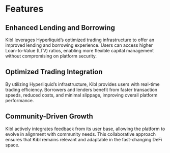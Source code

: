 # Features

## Enhanced Lending and Borrowing
Kibl leverages Hyperliquid’s optimized trading infrastructure to offer an improved lending and borrowing experience. Users can access higher Loan-to-Value (LTV) ratios, enabling more flexible capital management without compromising on platform security.


## Optimized Trading Integration
By utilizing Hyperliquid’s infrastructure, Kibl provides users with real-time trading efficiency. Borrowers and lenders benefit from faster transaction speeds, reduced costs, and minimal slippage, improving overall platform performance.

## Community-Driven Growth
Kibl actively integrates feedback from its user base, allowing the platform to evolve in alignment with community needs. This collaborative approach ensures that Kibl remains relevant and adaptable in the fast-changing DeFi space.